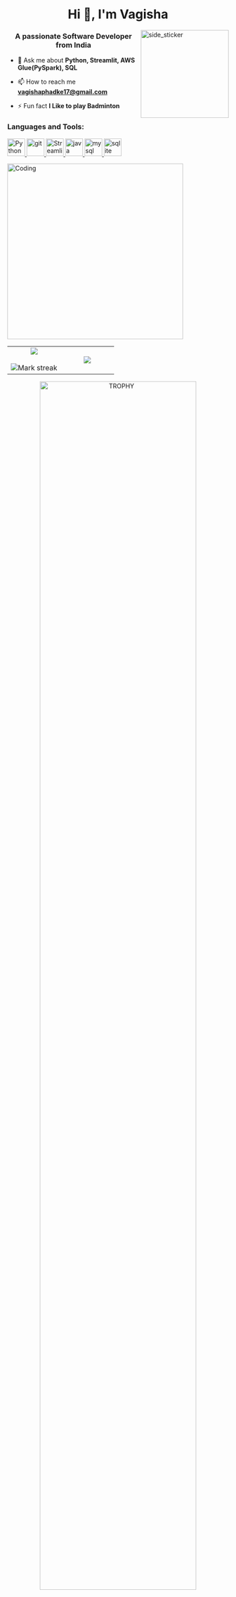 <h1 align="center">Hi 👋, I'm Vagisha</h1>

<img align="right" width=200px height=200px alt="side_sticker" src="https://media.giphy.com/media/TEnXkcsHrP4YedChhA/giphy.gif" />

<h3 align="center">A passionate Software Developer from India</h3>

- 💬 Ask me about **Python, Streamlit, AWS Glue(PySpark), SQL**

- 📫 How to reach me **vagishaphadke17@gmail.com**

- ⚡ Fun fact **I Like to play Badminton**

<h3 align="left">Languages and Tools:</h3>
<p align="left"> 
  <a href="https://www.python.org/" target="_blank" rel="noreferrer"> 
    <img src="https://www.vectorlogo.zone/logos/python/python-icon.svg" alt="Python" width="40" height="40"/> 
  </a> 
  <a href="https://git-scm.com/" target="_blank" rel="noreferrer"> 
    <img src="https://www.vectorlogo.zone/logos/git-scm/git-scm-icon.svg" alt="git" width="40" height="40"/> 
  </a> 
  <a href="https://streamlit.io/" target="_blank" rel="noreferrer"> 
    <img src="https://upload.vectorlogo.zone/logos/streamlitio/images/abda5a6f-0d62-4d24-a16d-f7132016b2ff.svg" alt="Streamlit" width="40" height="40"/> 
  </a> 
  <a href="https://www.java.com" target="_blank" rel="noreferrer"> 
    <img src="https://www.vectorlogo.zone/logos/java/java-icon.svg" alt="java" width="40" height="40"/> 
  </a> 
  <a href="https://www.mysql.com/" target="_blank" rel="noreferrer"> 
    <img src="https://www.vectorlogo.zone/logos/mysql/mysql-horizontal.svg" alt="mysql" width="40" height="40"/> 
  </a>
  <a href="https://www.sqlite.org/" target="_blank" rel="noreferrer"> 
    <img src="https://www.vectorlogo.zone/logos/sqlite/sqlite-icon.svg" alt="sqlite" width="40" height="40"/> 
  </a> 
</p>

<img align="center" alt="Coding" width="400" src="https://cdn.dribbble.com/users/1162077/screenshots/3848914/programmer.gif">

<!--- stats & Trophy (start) -->
<p align="center">
  <!--- stats (start) -->
<table align="center">
<tr border="none">
<td width="50%" align="center">
  
  <img  align="center"  src="https://github-readme-stats.vercel.app/api?username=vagi12&theme=dark&show_icons=true&count_private=true" />
  <br></br>
  <img  title="🔥 Get streak stats for your profile at git.io/streak-stats" alt="Mark streak" src="https://github-readme-streak-stats.herokuapp.com/?user=vagi12&theme=dark&hide_border=false" /> 
</td>

<td width="50%" align="center">

  <img  align="center"  src="https://github-readme-stats.anuraghazra1.vercel.app/api/top-langs/?username=vagi12&theme=dark&hide_border=false&no-bg=true&no-frame=true&langs_count=10"/>
  
  </td>
</tr>
</table>
<!--- stats (end) -->

<!--- trophy (start) -->
<div align=center>
  <a href="https://github.com/ryo-ma/github-profile-trophy" title="Go to Source">
      <img align="center" width=84% src="https://github-profile-trophy.vercel.app/?username=vagi12&theme=radical&row=1&column=7&margin-h=15&margin-w=5&no-bg=true" alt="TROPHY" />
    </a>
</div>
<!--- trophy (start) -->


</p>        
<!--- stats (end) -->
